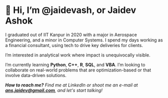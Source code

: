 

# 👋 Hi, I’m @jaidevash, or **Jaidev Ashok**
I graduated out of IIT Kanpur in 2020 with a major in Aerospace Engineering, and a minor in Computer Systems. I spend my days working as a financial consultant, using tech to drive key deliveries for clients. 

I’m interested in analytical work where impact is unequivocally visible. 

I’m currently learning **Python**, **C++**, **R**, **SQL**, and **VBA**. I’m looking to collaborate on real-world problems that are optimization-based or that involve data-driven solutions. 

***How to reach me?** Find me at LinkedIn or shoot me an e-mail at **ans.jaidev@gmail.com**, and let's start talking!*

<!---
jaidevash/jaidevash is a ✨ special ✨ repository because its `README.md` (this file) appears on your GitHub profile.
You can click the Preview link to take a look at your changes.
--->
